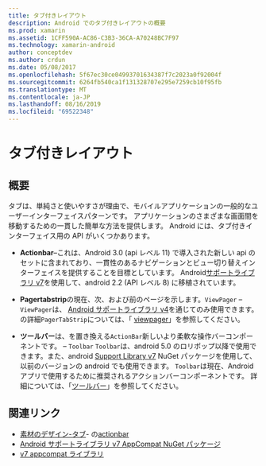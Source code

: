 ```yaml
---
title: タブ付きレイアウト
description: Android でのタブ付きレイアウトの概要
ms.prod: xamarin
ms.assetid: 1CFF590A-AC86-C3B3-36CA-A70248BC7F97
ms.technology: xamarin-android
author: conceptdev
ms.author: crdun
ms.date: 05/08/2017
ms.openlocfilehash: 5f67ec30ce04993701634387f7c2023a0f92004f
ms.sourcegitcommit: 6264fb540ca1f131328707e295e7259cb10f95fb
ms.translationtype: MT
ms.contentlocale: ja-JP
ms.lasthandoff: 08/16/2019
ms.locfileid: "69522348"
---
```

# <a name="tabbed-layouts"></a>タブ付きレイアウト


## <a name="overview"></a>概要

タブは、単純さと使いやすさが理由で、モバイルアプリケーションの一般的なユーザーインターフェイスパターンです。 アプリケーションのさまざまな画面間を移動するための一貫した簡単な方法を提供します。 Android には、タブ付きインターフェイス用の API がいくつかあります。 

- **Actionbar**&ndash;これは、Android 3.0 (api レベル 11) で導入された新しい api のセットに含まれており、一貫性のあるナビゲーションとビュー切り替えインターフェイスを提供することを目標としています。 Android[サポートライブラリ v7](https://www.nuget.org/packages/Xamarin.Android.Support.v7.AppCompat/)を使用して、android 2.2 (API レベル 8) に移植されています。 

- **Pagertabstrip**の現在、次、および前のページを示します。`ViewPager` &ndash; `ViewPager`は、 [Android サポートライブラリ v4](https://www.nuget.org/packages/Xamarin.Android.Support.v4/)を通じてのみ使用できます。
     の詳細`PagerTabStrip`については、「 [viewpager](~/android/user-interface/controls/view-pager/index.md)」を参照してください。

- **ツールバー**は、を置き換える`ActionBar`新しいより柔軟な操作バーコンポーネントです。 &ndash; `Toolbar` `Toolbar`は、android 5.0 のロリポップ以降で使用できます。また、android [Support Library v7](https://www.nuget.org/packages/Xamarin.Android.Support.v7.AppCompat/) NuGet パッケージを使用して、以前のバージョンの android でも使用できます。 
    `Toolbar`は現在、Android アプリで使用するために推奨されるアクションバーコンポーネントです。
    詳細については、「[ツールバー](~/android/user-interface/controls/tool-bar/index.md)」を参照してください。 



## <a name="related-links"></a>関連リンク

- [素材のデザイン-タブ](https://material.io/guidelines/components/tabs.html)- の[actionbar](https://developer.android.com/guide/topics/ui/actionbar.html)
- [Android サポートライブラリ v7 AppCompat NuGet パッケージ](https://www.nuget.org/packages/Xamarin.Android.Support.v7.AppCompat/)
- [v7 appcompat ライブラリ](https://developer.android.com/tools/support-library/features.html#v7-appcompat)
